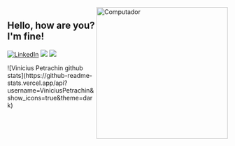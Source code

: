 <img src="dev.png" align="right" alt="Computador" min-width="300px" max-width="300px" width="300px">

<h2 align="left">Hello, how are you? I'm fine!</h2>

 <a href="https://www.linkedin.com/in/petrachin" target="_blank" alt="LinkedIn"><img src="https://img.shields.io/badge/LinkedIn-%230077B5.svg?&style=flat-square&logo=linkedin&logoColor=white" alt="LinkedIn"></a>
  <a href="https://api.whatsapp.com/send?phone=5519989575872&text=Ol%C3%A1%20Matheus!%20" target="_blank" alt="WhatsApp"><img src="https://img.shields.io/badge/-WhatsApp-25d366?style=flat-square&labelColor=25d366&logo=whatsapp&logoColor=white&link=https://api.whatsapp.com/send?phone=5519989041598&text=Ol%C3%A1%Vinicius!%20"/></a>
  </a>
  <a href="https://matheuspetrachin.github.io/About-Me/" target="_blank" alt="About-Me"><img src="https://img.shields.io/badge/-About--Me-blue"/></a>
  </a>
</p>
![Vinicius Petrachin github stats](https://github-readme-stats.vercel.app/api?username=ViniciusPetrachin&show_icons=true&theme=dark)
